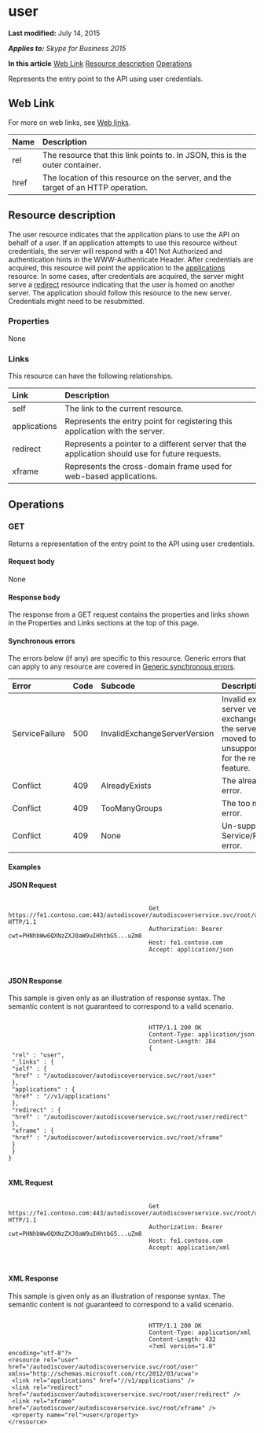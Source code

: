 
# user 

 **Last modified:** July 14, 2015

 _**Applies to:** Skype for Business 2015_

 **In this article**
 [Web Link](#sectionSection0)
 [Resource description](#sectionSection1)
 [Operations](#sectionSection2)


Represents the entry point to the API using user credentials. 

## Web Link
<a name="sectionSection0"> </a>

For more on web links, see [Web links](WebLinks.md).



|**Name**|**Description**|
|:-----|:-----|
|rel|The resource that this link points to. In JSON, this is the outer container.|
|href|The location of this resource on the server, and the target of an HTTP operation.|

## Resource description
<a name="sectionSection1"> </a>

The user resource indicates that the application plans to use the API on behalf of a user. If an application attempts to use this resource without credentials, the server will respond with a 401 Not Authorized and authentication hints in the WWW-Authenticate Header. After credentials are acquired, this resource will point the application to the [applications](applications_ref.md) resource. In some cases, after credentials are acquired, the server might serve a [redirect](redirect_ref.md) resource indicating that the user is homed on another server. The application should follow this resource to the new server. Credentials might need to be resubmitted.


### Properties

None


### Links

This resource can have the following relationships.



|**Link**|**Description**|
|:-----|:-----|
|self|The link to the current resource.|
|applications|Represents the entry point for registering this application with the server.|
|redirect|Represents a pointer to a different server that the application should use for future requests.|
|xframe|Represents the cross-domain frame used for web-based applications.|

## Operations
<a name="sectionSection2"> </a>




### GET

Returns a representation of the entry point to the API using user credentials.


#### Request body

None


#### Response body

The response from a GET request contains the properties and links shown in the Properties and Links sections at the top of this page.


#### Synchronous errors

The errors below (if any) are specific to this resource. Generic errors that can apply to any resource are covered in [Generic synchronous errors](GenericSynchronousErrors.md).



|**Error**|**Code**|**Subcode**|**Description**|
|:-----|:-----|:-----|:-----|
|ServiceFailure|500|InvalidExchangeServerVersion|Invalid exchange server version.The exchange mailbox of the server might have moved to an unsupported version for the required feature.|
|Conflict|409|AlreadyExists|The already exists error.|
|Conflict|409|TooManyGroups|The too many groups error.|
|Conflict|409|None|Un-supported Service/Resource/API error.|

#### Examples




#### JSON Request


```

										Get https://fe1.contoso.com:443/autodiscover/autodiscoverservice.svc/root/user HTTP/1.1
										Authorization: Bearer cwt=PHNhbWw6QXNzZXJ0aW9uIHhtbG5...uZm8
										Host: fe1.contoso.com
										Accept: application/json
										
									
```


#### JSON Response

This sample is given only as an illustration of response syntax. The semantic content is not guaranteed to correspond to a valid scenario.


```

										HTTP/1.1 200 OK
										Content-Type: application/json
										Content-Length: 284
										{
 "rel" : "user",
 "_links" : {
 "self" : {
 "href" : "/autodiscover/autodiscoverservice.svc/root/user"
 },
 "applications" : {
 "href" : "//v1/applications"
 },
 "redirect" : {
 "href" : "/autodiscover/autodiscoverservice.svc/root/user/redirect"
 },
 "xframe" : {
 "href" : "/autodiscover/autodiscoverservice.svc/root/xframe"
 }
 }
}
									
```


#### XML Request


```

										Get https://fe1.contoso.com:443/autodiscover/autodiscoverservice.svc/root/user HTTP/1.1
										Authorization: Bearer cwt=PHNhbWw6QXNzZXJ0aW9uIHhtbG5...uZm8
										Host: fe1.contoso.com
										Accept: application/xml
										
									
```


#### XML Response

This sample is given only as an illustration of response syntax. The semantic content is not guaranteed to correspond to a valid scenario.


```

										HTTP/1.1 200 OK
										Content-Type: application/xml
										Content-Length: 432
										<?xml version="1.0" encoding="utf-8"?>
<resource rel="user" href="/autodiscover/autodiscoverservice.svc/root/user" xmlns="http://schemas.microsoft.com/rtc/2012/03/ucwa">
 <link rel="applications" href="//v1/applications" />
 <link rel="redirect" href="/autodiscover/autodiscoverservice.svc/root/user/redirect" />
 <link rel="xframe" href="/autodiscover/autodiscoverservice.svc/root/xframe" />
 <property name="rel">user</property>
</resource>
									
```

